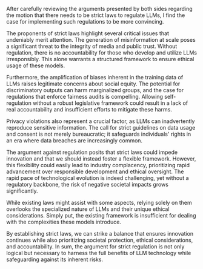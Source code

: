 After carefully reviewing the arguments presented by both sides regarding the motion that there needs to be strict laws to regulate LLMs, I find the case for implementing such regulations to be more convincing.

The proponents of strict laws highlight several critical issues that undeniably merit attention. The generation of misinformation at scale poses a significant threat to the integrity of media and public trust. Without regulation, there is no accountability for those who develop and utilize LLMs irresponsibly. This alone warrants a structured framework to ensure ethical usage of these models.

Furthermore, the amplification of biases inherent in the training data of LLMs raises legitimate concerns about social equity. The potential for discriminatory outputs can harm marginalized groups, and the case for regulations that enforce fairness audits is compelling. Allowing self-regulation without a robust legislative framework could result in a lack of real accountability and insufficient efforts to mitigate these harms.

Privacy violations also represent a crucial factor, as LLMs can inadvertently reproduce sensitive information. The call for strict guidelines on data usage and consent is not merely bureaucratic; it safeguards individuals' rights in an era where data breaches are increasingly common.

The argument against regulation posits that strict laws could impede innovation and that we should instead foster a flexible framework. However, this flexibility could easily lead to industry complacency, prioritizing rapid advancement over responsible development and ethical oversight. The rapid pace of technological evolution is indeed challenging, yet without a regulatory backbone, the risk of negative societal impacts grows significantly. 

While existing laws might assist with some aspects, relying solely on them overlooks the specialized nature of LLMs and their unique ethical considerations. Simply put, the existing framework is insufficient for dealing with the complexities these models introduce.

By establishing strict laws, we can strike a balance that ensures innovation continues while also prioritizing societal protection, ethical considerations, and accountability. In sum, the argument for strict regulation is not only logical but necessary to harness the full benefits of LLM technology while safeguarding against its inherent risks.